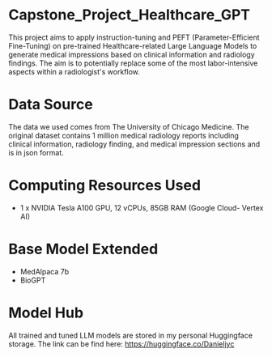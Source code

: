 # Capstone_Project_Healthcare_GPT
This project aims to apply instruction-tuning and PEFT (Parameter-Efficient Fine-Tuning) on pre-trained Healthcare-related Large Language Models to generate medical impressions based on clinical information and radiology findings. The aim is to potentially replace some of the most labor-intensive aspects within a radiologist's workflow.

# Data Source
The data we used comes from The University of Chicago Medicine. The original dataset contains 1 million medical radiology reports including clinical information, radiology finding, and medical impression sections and is in json format.

# Computing Resources Used
- 1 x NVIDIA Tesla A100 GPU, 12 vCPUs, 85GB RAM (Google Cloud- Vertex AI)

# Base Model Extended
- MedAlpaca 7b
- BioGPT

# Model Hub
All trained and tuned LLM models are stored in my personal Huggingface storage. The link can be find here: https://huggingface.co/Danieljyc
